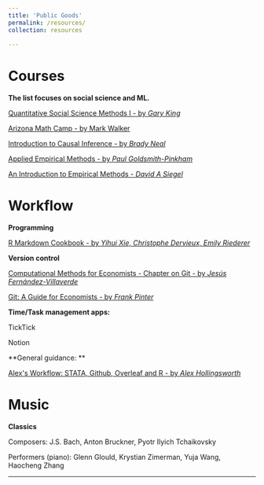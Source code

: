 ```yaml
---
title: 'Public Goods'
permalink: /resources/
collection: resources
 
---
```


# Courses

**The list focuses on social science and ML.**

[Quantitative Social Science Methods I - by *Gary King*](https://projects.iq.harvard.edu/gov2001)

[Arizona Math Camp - by Mark Walker](http://www.u.arizona.edu/~mwalker/MathCamp2021.htm)

[Introduction to Causal Inference - by *Brady Neal* ](https://www.bradyneal.com/causal-inference-course)

[Applied Empirical Methods - by *Paul Goldsmith-Pinkham*](https://github.com/paulgp/applied-methods-phd)

[An Introduction to Empirical Methods - *David A Siegel*](https://sites.duke.edu/daveasiegel/teaching/intro-to-empirical-methods/)

# Workflow

**Programming**

[R Markdown Cookbook -  by *Yihui Xie, Christophe Dervieux, Emily Riederer* ](https://bookdown.org/yihui/rmarkdown-cookbook/)

**Version control** 

[Computational Methods for Economists - Chapter on Git - by *Jesús Fernández-Villaverde*](https://www.sas.upenn.edu/~jesusfv/Chapter_HPC_5_Git.pdf)

[Git: A Guide for Economists - by *Frank Pinter*](https://github.com/fpinter/git-for-economists/blob/master/git-for-economists-presentation.pdf)

**Time/Task management apps:**

TickTick

Notion

**General guidance: **

[Alex's Workflow: STATA, Github, Overleaf and R - by *Alex Hollingsworth*](https://www.youtube.com/watch?v=BRakB2fxWYc&ab_channel=TheHiddenCurriculum)

# Music

**Classics**

Composers: J.S. Bach, Anton Bruckner, Pyotr Ilyich Tchaikovsky

Performers (piano): Glenn Glould, Krystian Zimerman, Yuja Wang, Haocheng Zhang




------

